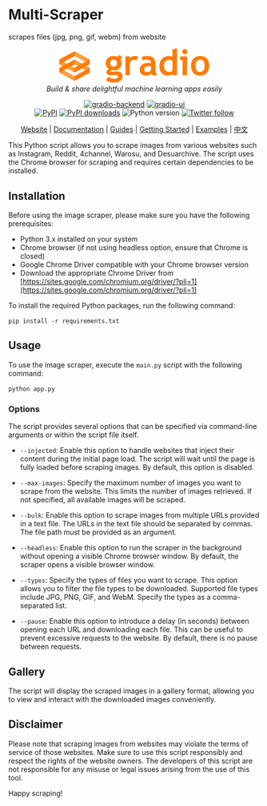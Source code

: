 # Multi-Scraper
scrapes files (jpg, png, gif, webm) from website

<div align="center">

  [<img src="gradio.svg" alt="gradio" width=300>](https://gradio.app)<br>
  <em>Build & share delightful machine learning apps easily</em>

  [![gradio-backend](https://github.com/gradio-app/gradio/actions/workflows/backend.yml/badge.svg)](https://github.com/gradio-app/gradio/actions/workflows/backend.yml)
  [![gradio-ui](https://github.com/gradio-app/gradio/actions/workflows/ui.yml/badge.svg)](https://github.com/gradio-app/gradio/actions/workflows/ui.yml)  
  [![PyPI](https://img.shields.io/pypi/v/gradio)](https://pypi.org/project/gradio/)
  [![PyPI downloads](https://img.shields.io/pypi/dm/gradio)](https://pypi.org/project/gradio/)
  ![Python version](https://img.shields.io/badge/python-3.8+-important)
  [![Twitter follow](https://img.shields.io/twitter/follow/gradio?style=social&label=follow)](https://twitter.com/gradio)

  [Website](https://gradio.app)
  | [Documentation](https://gradio.app/docs/)
  | [Guides](https://gradio.app/guides/)
  | [Getting Started](https://gradio.app/getting_started/)
  | [Examples](demo/)
  | [中文](readme_files/zh-cn#readme)
</div>


This Python script allows you to scrape images from various websites such as Instagram, Reddit, 4channel, Warosu, and Desuarchive. The script uses the Chrome browser for scraping and requires certain dependencies to be installed.

## Installation

Before using the image scraper, please make sure you have the following prerequisites:

- Python 3.x installed on your system
- Chrome browser (if not using headless option, ensure that Chrome is closed)
- Google Chrome Driver compatible with your Chrome browser version
- Download the appropriate Chrome Driver from [https://sites.google.com/chromium.org/driver/?pli=1](https://sites.google.com/chromium.org/driver/?pli=1)

To install the required Python packages, run the following command:

```
pip install -r requirements.txt
```

## Usage

To use the image scraper, execute the `main.py` script with the following command:

```
python app.py
```

### Options

The script provides several options that can be specified via command-line arguments or within the script file itself.

- `--injected`: Enable this option to handle websites that inject their content during the initial page load. The script will wait until the page is fully loaded before scraping images. By default, this option is disabled.

- `--max-images`: Specify the maximum number of images you want to scrape from the website. This limits the number of images retrieved. If not specified, all available images will be scraped.

- `--bulk`: Enable this option to scrape images from multiple URLs provided in a text file. The URLs in the text file should be separated by commas. The file path must be provided as an argument.

- `--headless`: Enable this option to run the scraper in the background without opening a visible Chrome browser window. By default, the scraper opens a visible browser window.

- `--types`: Specify the types of files you want to scrape. This option allows you to filter the file types to be downloaded. Supported file types include JPG, PNG, GIF, and WebM. Specify the types as a comma-separated list.

- `--pause`: Enable this option to introduce a delay (in seconds) between opening each URL and downloading each file. This can be useful to prevent excessive requests to the website. By default, there is no pause between requests.


## Gallery

The script will display the scraped images in a gallery format, allowing you to view and interact with the downloaded images conveniently.

## Disclaimer

Please note that scraping images from websites may violate the terms of service of those websites. Make sure to use this script responsibly and respect the rights of the website owners. The developers of this script are not responsible for any misuse or legal issues arising from the use of this tool.

Happy scraping!
